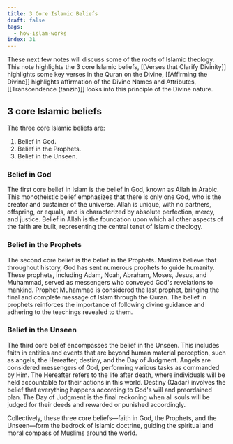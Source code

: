 ```yaml
---
title: 3 Core Islamic Beliefs
draft: false
tags:
  - how-islam-works
index: 31
---
```

These next few notes will discuss some of the roots of Islamic theology. This note highlights the 3 core Islamic beliefs, [[Verses that Clarify Divinity]] highlights some key verses in the Quran on the Divine, [[Affirming the Divine]] highlights affirmation of the Divine Names and Attributes, [[Transcendence (tanzih)]] looks into this principle of the Divine nature.
## 3 core Islamic beliefs

The three core Islamic beliefs are: 

1. Belief in God.
2. Belief in the Prophets.
3. Belief in the Unseen.
### Belief in God

The first core belief in Islam is the belief in God, known as Allah in Arabic. This monotheistic belief emphasizes that there is only one God, who is the creator and sustainer of the universe. Allah is unique, with no partners, offspring, or equals, and is characterized by absolute perfection, mercy, and justice. Belief in Allah is the foundation upon which all other aspects of the faith are built, representing the central tenet of Islamic theology.

### Belief in the Prophets

The second core belief is the belief in the Prophets. Muslims believe that throughout history, God has sent numerous prophets to guide humanity. These prophets, including Adam, Noah, Abraham, Moses, Jesus, and Muhammad, served as messengers who conveyed God's revelations to mankind. Prophet Muhammad is considered the last prophet, bringing the final and complete message of Islam through the Quran. The belief in prophets reinforces the importance of following divine guidance and adhering to the teachings revealed to them.

### Belief in the Unseen

The third core belief encompasses the belief in the Unseen. This includes faith in entities and events that are beyond human material perception, such as angels, the Hereafter, destiny, and the Day of Judgment. Angels are considered messengers of God, performing various tasks as commanded by Him. The Hereafter refers to the life after death, where individuals will be held accountable for their actions in this world. Destiny (Qadar) involves the belief that everything happens according to God's will and preordained plan. The Day of Judgment is the final reckoning when all souls will be judged for their deeds and rewarded or punished accordingly.

Collectively, these three core beliefs—faith in God, the Prophets, and the Unseen—form the bedrock of Islamic doctrine, guiding the spiritual and moral compass of Muslims around the world.


